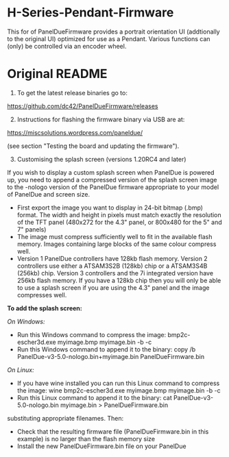 # H-Series-Pendant-Firmware
This for of PanelDueFirmware provides a portrait orientation UI (addtionally to
the original UI) optimized for use as a Pendant. Various functions can (only)
be controlled via an encoder wheel.

# Original README

1. To get the latest release binaries go to:

https://github.com/dc42/PanelDueFirmware/releases

2. Instructions for flashing the firmware binary via USB are at:

https://miscsolutions.wordpress.com/paneldue/

(see section "Testing the board and updating the firmware").

3. Customising the splash screen (versions 1.20RC4 and later)

If you wish to display a custom splash screen when PanelDue is powered up, you need to append a compressed version of the splash screen image to the -nologo version of the PanelDue firmware appropriate to your model of PanelDue and screen size.

- First export the image you want to display in 24-bit bitmap (.bmp) format. The width and height in pixels must match exactly the resolution of the TFT panel (480x272 for the 4.3" panel, or 800x480 for the 5" and 7" panels)
- The image must compress sufficiently well to fit in the available flash memory. Images containing large blocks of the same colour compress well.
- Version 1 PanelDue controllers have 128kb flash memory. Version 2 controllers use either a ATSAM3S2B (128kb) chip or a ATSAM3S4B (256kb) chip. Version 3 controllers and the 7i integrated version have 256kb flash memory. If you have a 128kb chip then you will only be able to use a splash screen if you are using the 4.3" panel and the image compresses well.

**To add the splash screen:**

*On Windows:*
- Run this Windows command to compress the image: bmp2c-escher3d.exe myimage.bmp myimage.bin -b -c
- Run this Windows command to append it to the binary: copy /b PanelDue-v3-5.0-nologo.bin+myimage.bin PanelDueFirmware.bin

*On Linux:*
- If you have wine installed you can run this Linux command to compress the image: wine bmp2c-escher3d.exe myimage.bmp myimage.bin -b -c
- Run this Linux command to append it to the binary: cat PanelDue-v3-5.0-nologo.bin myimage.bin > PanelDueFirmware.bin

substituting appropriate filenames. Then:
- Check that the resulting firmware file (PanelDueFirmware.bin in this example) is no larger than the flash memory size
- Install the new PanelDueFirmware.bin file on your PanelDue
